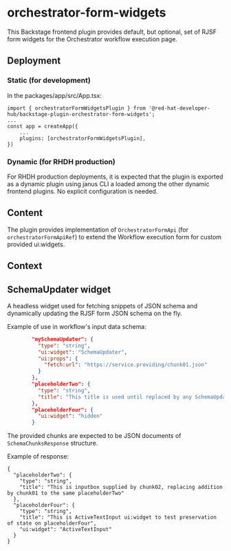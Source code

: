 # orchestrator-form-widgets

This Backstage frontend plugin provides default, but optional, set of RJSF form widgets for the Orchestrator workflow execution page.

## Deployment

### Static (for development)

In the packages/app/src/App.tsx:

```
import { orchestratorFormWidgetsPlugin } from '@red-hat-developer-hub/backstage-plugin-orchestrator-form-widgets';
...
const app = createApp({
    ...
    plugins: [orchestratorFormWidgetsPlugin],
})
```

### Dynamic (for RHDH production)

For RHDH production deployments, it is expected that the plugin is exported as a dynamic plugin using janus CLI a loaded among the other dynamic frontend plugins.
No explicit configuration is needed.

## Content

The plugin provides implementation of `OrchestratorFormApi` (for `orchestratorFormApiRef`) to extend the Workflow execution form for custom provided ui:widgets.

## Context

## SchemaUpdater widget

A headless widget used for fetching snippets of JSON schema and dynamically updating the RJSF form JSON schema on the fly.

Example of use in workflow's input data schema:

```json
        "mySchemaUpdater": {
          "type": "string",
          "ui:widget": "SchemaUpdater",
          "ui:props": {
            "fetch:url": "https://service.providing/chunk01.json"
          }
        },
        "placeholderTwo": {
          "type": "string",
          "title": "This title is used until replaced by any SchemaUpdater"
        },
        "placeholderFour": {
          "ui:widget": "hidden"
        }
```

The provided chunks are expected to be JSON documents of `SchemaChunksResponse` structure.

Example of response:

```
{
  "placeholderTwo": {
    "type": "string",
    "title": "This is inputbox supplied by chunk02, replacing addition by chunk01 to the same placeholderTwo"
  },
  "placeholderFour": {
    "type": "string",
    "title": "This is ActiveTextInput ui:widget to test preservation of state on placeholderFour",
    "ui:widget": "ActiveTextInput"
  }
}
```
